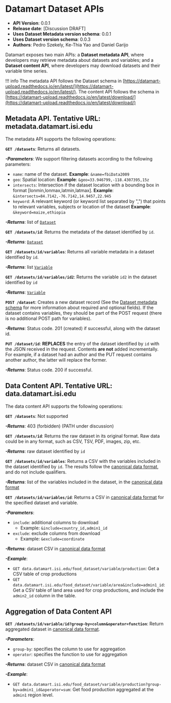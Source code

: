 # Datamart Dataset APIs 

* **API Version**: 0.0.1
* **Release date**: [Discussion DRAFT]
* **Uses Dataset Metadata version schema**: 0.0.1
* **Uses Dataset version schema**: 0.0.3
* **Authors**: Pedro Szekely, Ke-Thia Yao and Daniel Garijo

Datamart exposes two main APIs: a **Dataset metadata API**, where developers may retrieve metadata about datasets and variables; and a **Dataset content API**, where developers may download datasets and their variable time series.

!!! info
    The metadata API follows the Dataset schema in [https://datamart-upload.readthedocs.io/en/latest/](https://datamart-upload.readthedocs.io/en/latest/). The content API follows the schema in  [https://datamart-upload.readthedocs.io/en/latest/download/](https://datamart-upload.readthedocs.io/en/latest/download/) 

## Metadata API. Tentative URL:  metadata.datamart.isi.edu
The metadata API supports the following operations:

**`GET /datasets`**: Returns all datasets. 

**_-Parameters_**: We support filtering datasets according to the following parameters:

  * `name`: name of the dataset. **Example**: `&name=fbiData2009`
  * `geo`: Spatial location: **Example**: `&geo=33.946799,-118.4307395,15z`
  * `intersects`: Intersection if the dataset location with a bounding box in format [lonmin,lonmax,latmin,latmax]. **Example**: `&intersects=84.7142,-76.7142,14.9457,22.945`
  * `keyword`: A relevant keyword (or keyword list separated by ",") that points to relevant variables, subjects or location of the dataset **Example**: `&keyword=maize,ethiopia`
  
**_-Returns_**: list of [`Dataset`](https://datamart-upload.readthedocs.io/en/latest/#describing-dataset-metadata) 

**`GET /datasets/id`**: Returns the metadata of the dataset identified by `id`.

**_-Returns_**: [`Dataset`](https://datamart-upload.readthedocs.io/en/latest/#describing-dataset-metadata) 

**`GET /datasets/id/variables`**: Returns all variable metadata in a dataset identified by `id`. 

**_-Returns_**: list [`Variable`](https://datamart-upload.readthedocs.io/en/latest/#dataset-variable-metadata)
  
**`GET /datasets/id/variables/id2`**: Returns the variable `id2` in the dataset identified by `id`

**_-Returns_**: [`Variable`](https://datamart-upload.readthedocs.io/en/latest/#dataset-variable-metadata)

**`POST /dataset`**: Creates a new dataset record (See the [Dataset metadata schema](https://datamart-upload.readthedocs.io/en/latest/#describing-dataset-metadata) for more information about required and optional fields). If the dataset contains variables, they should be part of the POST request (there is no additional POST path for variables). 

**_-Returns_**: Status code. 201 (created) if successful, along with the dataset id. 

**`PUT /dataset/id`**: **REPLACES** the entry of the dataset identified by `id` with the JSON received in the request. Contents **are not** added incrementally. For example, if a dataset had an author and the PUT request contains another author, the latter will replace the former.

**_-Returns_**: Status code. 200 if successful.

## Data Content API. Tentative URL: data.datamart.isi.edu

The data content API supports the following operations:

**`GET /datasets`**: Not supported

**_-Returns_**: 403 (forbidden) (PATH under discussion)

**`GET /datasets/id`**: Returns the raw dataset in its original format. Raw data could be in any format, such as CSV, TSV, PDF, images, zip, etc. 

**_-Returns_**: raw dataset identified by `id`

**`GET /datasets/id/variables`**: Returns a CSV with the variables included in the dataset identified by `id`. The results follow the [canonical data format](https://datamart-upload.readthedocs.io/en/latest/download/#canonical-data-format), and do not include qualifiers.

**_-Returns_**: list of the variables included in the dataset, in the [canonical data format](https://datamart-upload.readthedocs.io/en/latest/download/#canonical-data-format) 

**`GET /datasets/id/variables/id`**: Returns a CSV in [canonical data format](https://datamart-upload.readthedocs.io/en/latest/download/#canonical-data-format) for the specified dataset and variable.

**_-Parameters_**: 

  * `include`: additional columns to download
    - Example: `&include=country_id,admin1_id`
  * `exclude`: exclude columns from download
    - Example: `&exclude=coordinate`
  
**_-Returns_**: dataset CSV in [canonical data format](https://datamart-upload.readthedocs.io/en/latest/download/#canonical-data-format)

**_-Example_**:

  * `GET data.datamart.isi.edu/food_dataset/variable/production`: Get a CSV table of crop productions
  * `GET data.datamart.isi.edu/food_dataset/variable/area&include=admin1_id`: Get a CSV table of land area used for crop productions, and include the `admin2_id` column in the table.
  
## Aggregation of Data Content API

**`GET /datasets/id/variable/id?group-by=column&operator=function`**: Return aggregated dataset in [canonical data format](https://datamart-upload.readthedocs.io/en/latest/download/#canonical-data-format). 

**_-Parameters_**:

  * `group-by`: specifies the column to use for aggregation
  * `operator`: specifies the function to use for aggregation
  
**_-Returns_**: dataset CSV in [canonical data format](https://datamart-upload.readthedocs.io/en/latest/download/#canonical-data-format)

**_-Example_**:
  - `GET data.datamart.isi.edu/food_dataset/variable/production?group-by=admin1_id&operator=sum`: Get food production aggregated at the` admin1` region level.
